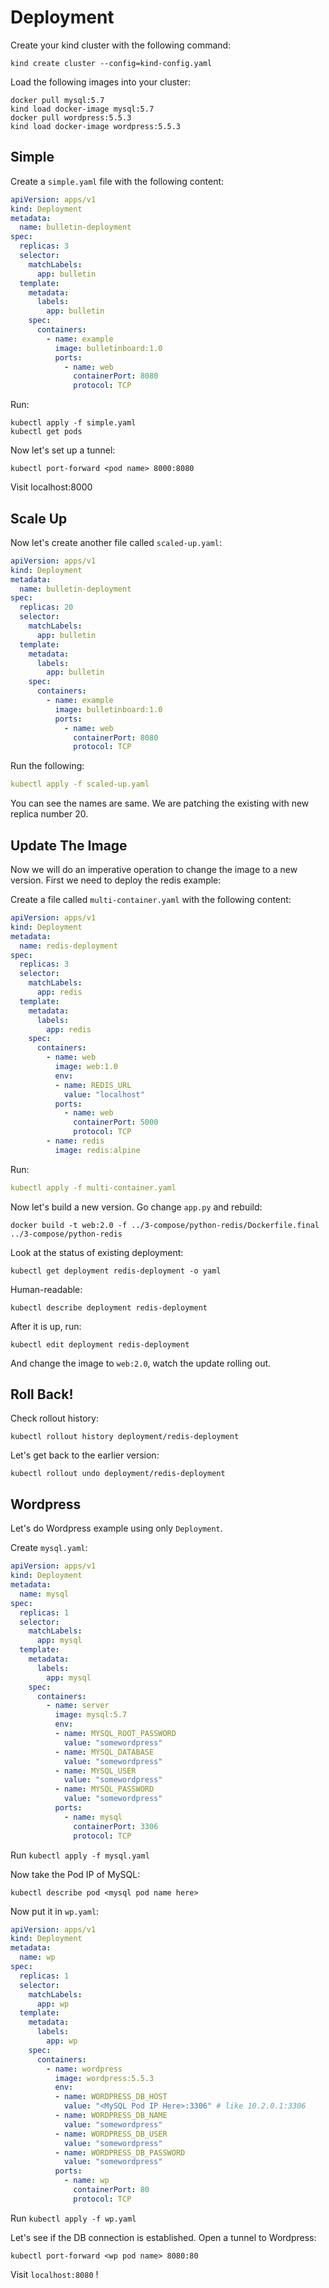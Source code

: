 # Deployment

Create your kind cluster with the following command:
```
kind create cluster --config=kind-config.yaml
```

Load the following images into your cluster:
```
docker pull mysql:5.7
kind load docker-image mysql:5.7
docker pull wordpress:5.5.3
kind load docker-image wordpress:5.5.3
```

## Simple

Create a `simple.yaml` file with the following content:
```yaml
apiVersion: apps/v1
kind: Deployment
metadata:
  name: bulletin-deployment
spec:
  replicas: 3
  selector:
    matchLabels:
      app: bulletin
  template:
    metadata:
      labels:
        app: bulletin
    spec:
      containers:
        - name: example
          image: bulletinboard:1.0
          ports:
            - name: web
              containerPort: 8080
              protocol: TCP
```

Run:
```console
kubectl apply -f simple.yaml
kubectl get pods
```

Now let's set up a tunnel:
```console
kubectl port-forward <pod name> 8000:8080
```

Visit localhost:8000

## Scale Up

Now let's create another file called `scaled-up.yaml`:
```yaml
apiVersion: apps/v1
kind: Deployment
metadata:
  name: bulletin-deployment
spec:
  replicas: 20
  selector:
    matchLabels:
      app: bulletin
  template:
    metadata:
      labels:
        app: bulletin
    spec:
      containers:
        - name: example
          image: bulletinboard:1.0
          ports:
            - name: web
              containerPort: 8080
              protocol: TCP
```

Run the following:
```yaml
kubectl apply -f scaled-up.yaml
```

You can see the names are same. We are patching the existing with new replica number 20.

## Update The Image

Now we will do an imperative operation to change the image to a new version. First we need to deploy the redis example:

Create a file called `multi-container.yaml` with the following content:

```yaml
apiVersion: apps/v1
kind: Deployment
metadata:
  name: redis-deployment
spec:
  replicas: 3
  selector:
    matchLabels:
      app: redis
  template:
    metadata:
      labels:
        app: redis
    spec:
      containers:
        - name: web
          image: web:1.0
          env:
          - name: REDIS_URL
            value: "localhost"
          ports:
            - name: web
              containerPort: 5000
              protocol: TCP
        - name: redis
          image: redis:alpine
```

Run:
```yaml
kubectl apply -f multi-container.yaml
```

Now let's build a new version. Go change `app.py` and rebuild:
```console
docker build -t web:2.0 -f ../3-compose/python-redis/Dockerfile.final ../3-compose/python-redis
```

Look at the status of existing deployment:
```console
kubectl get deployment redis-deployment -o yaml
```

Human-readable:
```console
kubectl describe deployment redis-deployment
```

After it is up, run:
```console
kubectl edit deployment redis-deployment
```

And change the image to `web:2.0`, watch the update rolling out.

## Roll Back!

Check rollout history:
```console
kubectl rollout history deployment/redis-deployment
```

Let's get back to the earlier version:
```console
kubectl rollout undo deployment/redis-deployment
```

## Wordpress

Let's do Wordpress example using only `Deployment`.

Create `mysql.yaml`:
```yaml
apiVersion: apps/v1
kind: Deployment
metadata:
  name: mysql
spec:
  replicas: 1
  selector:
    matchLabels:
      app: mysql
  template:
    metadata:
      labels:
        app: mysql
    spec:
      containers:
        - name: server
          image: mysql:5.7
          env:
          - name: MYSQL_ROOT_PASSWORD
            value: "somewordpress"
          - name: MYSQL_DATABASE
            value: "somewordpress"
          - name: MYSQL_USER
            value: "somewordpress"
          - name: MYSQL_PASSWORD
            value: "somewordpress"
          ports:
            - name: mysql
              containerPort: 3306
              protocol: TCP
```

Run `kubectl apply -f mysql.yaml`

Now take the Pod IP of MySQL:
```
kubectl describe pod <mysql pod name here>
```

Now put it in `wp.yaml`:
```yaml
apiVersion: apps/v1
kind: Deployment
metadata:
  name: wp
spec:
  replicas: 1
  selector:
    matchLabels:
      app: wp
  template:
    metadata:
      labels:
        app: wp
    spec:
      containers:
        - name: wordpress
          image: wordpress:5.5.3
          env:
          - name: WORDPRESS_DB_HOST
            value: "<MySQL Pod IP Here>:3306" # like 10.2.0.1:3306
          - name: WORDPRESS_DB_NAME
            value: "somewordpress"
          - name: WORDPRESS_DB_USER
            value: "somewordpress"
          - name: WORDPRESS_DB_PASSWORD
            value: "somewordpress"
          ports:
            - name: wp
              containerPort: 80
              protocol: TCP
```

Run `kubectl apply -f wp.yaml`

Let's see if the DB connection is established. Open a tunnel to Wordpress:
```
kubectl port-forward <wp pod name> 8080:80
```

Visit `localhost:8080` !